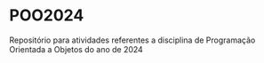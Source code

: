 # POO2024
Repositório para atividades referentes a disciplina de Programação Orientada a Objetos do ano de 2024

